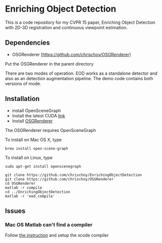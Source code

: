 # Enriching Object Detection

This is a code repository for my CVPR 15 paper, Enriching Object Detection with
2D-3D registration and continuous viewpoint estimation.

## Dependencies

- OSGRenderer [https://github.com/chrischoy/OSGRenderer]

Put the OSGRenderer in the parent directory


There are two modes of operation. EOD works as a standalone detector and also
as an detection augmentation pipeline. The demo code contains both versions of
mode.

## Installation

- install OpenSceneGraph
- Install the latest CUDA [link](https://developer.nvidia.com/cuda-downloads)
- Install [OSGRenderer](https://github.com/chrischoy/OSGRenderer)

The OSGRenderer requires OpenSceneGraph

To install on Mac OS X, type

```
brew install open-scene-graph
```

To install on Linux, type

```
sudo apt-get install openscenegraph
```


```
git clone https://github.com/chrischoy/EnrichingObjectDetection
git clone https://github.com/chrischoy/OSGRenderer
cd OSGRenderer
matlab -r compile
cd ../EnrichingObjectDetection
matlab -r 'eod_compile'
```
## Issues

### Mac OS Matlab can't find a compiler

Follow [the instruction](http://www.mathworks.com/matlabcentral/answers/246507#answer_194526)
and setup the xcode compiler

